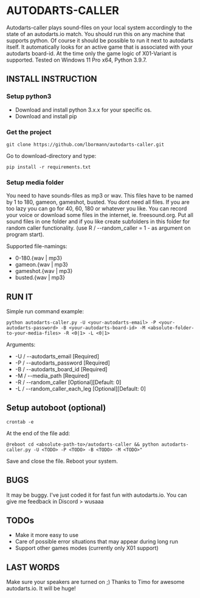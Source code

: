 # AUTODARTS-CALLER

Autodarts-caller plays sound-files on your local system accordingly to the state of an autodarts.io match. You should run this on any machine that supports python. Of course it should be possible to run it next to autodarts itself.
It automatically looks for an active game that is associated with your autodarts board-id.
At the time only the game logic of X01-Variant is supported.
Tested on Windows 11 Pro x64, Python 3.9.7.


## INSTALL INSTRUCTION


### Setup python3

- Download and install python 3.x.x for your specific os.
- Download and install pip


### Get the project

    git clone https://github.com/lbormann/autodarts-caller.git

Go to download-directory and type:

    pip install -r requirements.txt


### Setup media folder

You need to have sounds-files as mp3 or wav. This files have to be named by 1 to 180, gameon, gameshot, busted. You dont need all files. If you are too lazy you can go for 40, 60, 180 or whatever you like. You can record your voice or download some files in the internet, ie. freesound.org.
Put all sound files in one folder and if you like create subfolders in this folder for random caller functionality. (use R / --random_caller = 1 - as argument on program start).

Supported file-namings:
- 0-180.{wav | mp3}
- gameon.{wav | mp3}
- gameshot.{wav | mp3}
- busted.{wav | mp3}


## RUN IT

Simple run command example:

    python autodarts-caller.py -U <your-autodarts-email> -P <your-autodarts-password> -B <your-autodarts-board-id> -M <absolute-folder-to-your-media-files> -R <0|1> -L <0|1>

Arguments:
- -U / --autodarts_email [Required]
- -P / --autodarts_password [Required]
- -B / --autodarts_board_id [Required]
- -M / --media_path [Required]
- -R / --random_caller [Optional][Default: 0]
- -L / --random_caller_each_leg [Optional][Default: 0]


## Setup autoboot (optional)

    crontab -e

At the end of the file add:

    @reboot cd <absolute-path-to>/autodarts-caller && python autodarts-caller.py -U <TODO> -P <TODO> -B <TODO> -M <TODO>" 

Save and close the file. Reboot your system.





## BUGS

It may be buggy. I've just coded it for fast fun with autodarts.io. You can give me feedback in Discord > wusaaa


## TODOs

- Make it more easy to use
- Care of possible error situations that may appear during long run 
- Support other games modes (currently only X01 support)


## LAST WORDS

Make sure your speakers are turned on ;)
Thanks to Timo for awesome autodarts.io. It will be huge!

